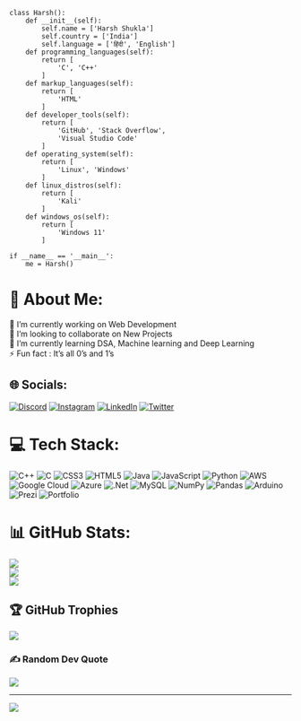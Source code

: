 

```python3
class Harsh():
    def __init__(self):
        self.name = ['Harsh Shukla']
        self.country = ['India']
        self.language = ['हिंदी', 'English']
    def programming_languages(self):
        return [
            'C', 'C++'
        ]
    def markup_languages(self):
        return [
            'HTML'
        ]
    def developer_tools(self):
        return [
            'GitHub', 'Stack Overflow',
            'Visual Studio Code'
        ]
    def operating_system(self):
        return [
            'Linux', 'Windows'
        ]
    def linux_distros(self):
        return [
            'Kali'
        ]
    def windows_os(self):
        return [
            'Windows 11'
        ]

if __name__ == '__main__':
    me = Harsh()
 ```
# 💫 About Me:
🔭 I’m currently working on Web Development<br>👯 I’m looking to collaborate on New Projects<br>🌱 I’m currently learning DSA, Machine learning and Deep Learning<br>⚡ Fun fact : It’s all 0’s and 1’s


## 🌐 Socials:
[![Discord](https://img.shields.io/badge/Discord-%237289DA.svg?logo=discord&logoColor=white)](htttps://discord.gg/Shinchan#8933) [![Instagram](https://img.shields.io/badge/Instagram-%23E4405F.svg?logo=Instagram&logoColor=white)](https://instagram.com/haarrrssshhh_) [![LinkedIn](https://img.shields.io/badge/LinkedIn-%230077B5.svg?logo=linkedin&logoColor=white)](https://www.linkedin.com/in/harsh-shukla-1inkdein/) [![Twitter](https://img.shields.io/badge/Twitter-%231DA1F2.svg?logo=Twitter&logoColor=white)](https://twitter.com/@Cypher1911) 

# 💻 Tech Stack:
![C++](https://img.shields.io/badge/c++-%2300599C.svg?style=for-the-badge&logo=c%2B%2B&logoColor=white) ![C](https://img.shields.io/badge/c-%2300599C.svg?style=for-the-badge&logo=c&logoColor=white) ![CSS3](https://img.shields.io/badge/css3-%231572B6.svg?style=for-the-badge&logo=css3&logoColor=white) ![HTML5](https://img.shields.io/badge/html5-%23E34F26.svg?style=for-the-badge&logo=html5&logoColor=white) ![Java](https://img.shields.io/badge/java-%23ED8B00.svg?style=for-the-badge&logo=java&logoColor=white) ![JavaScript](https://img.shields.io/badge/javascript-%23323330.svg?style=for-the-badge&logo=javascript&logoColor=%23F7DF1E) ![Python](https://img.shields.io/badge/python-3670A0?style=for-the-badge&logo=python&logoColor=ffdd54) ![AWS](https://img.shields.io/badge/AWS-%23FF9900.svg?style=for-the-badge&logo=amazon-aws&logoColor=white) ![Google Cloud](https://img.shields.io/badge/Google%20Cloud-%234285F4.svg?style=for-the-badge&logo=google-cloud&logoColor=white) ![Azure](https://img.shields.io/badge/azure-%230072C6.svg?style=for-the-badge&logo=azure-devops&logoColor=white) ![.Net](https://img.shields.io/badge/.NET-5C2D91?style=for-the-badge&logo=.net&logoColor=white) ![MySQL](https://img.shields.io/badge/mysql-%2300f.svg?style=for-the-badge&logo=mysql&logoColor=white) ![NumPy](https://img.shields.io/badge/numpy-%23013243.svg?style=for-the-badge&logo=numpy&logoColor=white) ![Pandas](https://img.shields.io/badge/pandas-%23150458.svg?style=for-the-badge&logo=pandas&logoColor=white) ![Arduino](https://img.shields.io/badge/-Arduino-00979D?style=for-the-badge&logo=Arduino&logoColor=white) ![Prezi](https://img.shields.io/badge/Prezi-%23000000.svg?style=for-the-badge&logo=Prezi&logoColor=white) ![Portfolio](https://img.shields.io/badge/Portfolio-%23000000.svg?style=for-the-badge&logo=firefox&logoColor=#FF7139)
# 📊 GitHub Stats:
![](https://github-readme-stats.vercel.app/api?username=Cyb3rGhoul&theme=dark&hide_border=false&include_all_commits=true&count_private=true)<br/>
![](https://github-readme-streak-stats.herokuapp.com/?user=Cyb3rGhoul&theme=dark&hide_border=false)<br/>
![](https://github-readme-stats.vercel.app/api/top-langs/?username=Cyb3rGhoul&theme=dark&hide_border=false&include_all_commits=true&count_private=true&layout=compact)

## 🏆 GitHub Trophies
![](https://github-profile-trophy.vercel.app/?username=Cyb3rGhoul&theme=dracula&no-frame=true&no-bg=false&margin-w=4)

### ✍️ Random Dev Quote
![](https://quotes-github-readme.vercel.app/api?type=horizontal&theme=dark)


---
[![](https://visitcount.itsvg.in/api?id=Cyb3rGhoul&icon=0&color=0)](https://visitcount.itsvg.in)

<!-- Proudly created with GPRM ( https://gprm.itsvg.in ) -->
